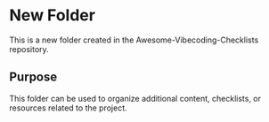 # New Folder

This is a new folder created in the Awesome-Vibecoding-Checklists repository.

## Purpose

This folder can be used to organize additional content, checklists, or resources related to the project.
